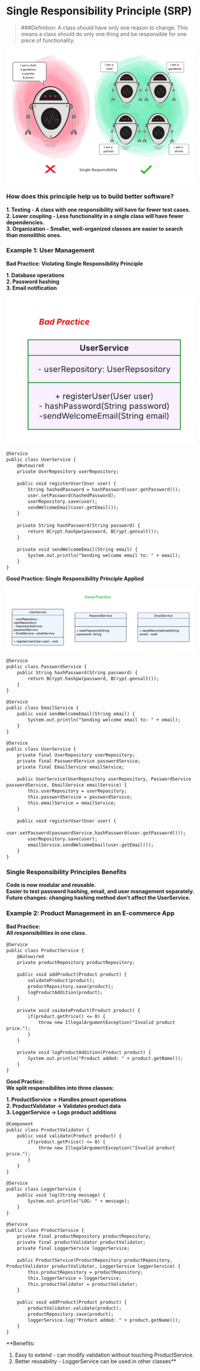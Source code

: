 # Single Responsibility Principle (SRP)
>###Definition: A class should have only one reason to change.
This means a class should do only one thing and be responsible for one piece of functionality.

![srp](images/srp.png)

### How does this principle help us to build better software?

**1. Testing - A class with one responsibility will have far fewer test cases. <br>
2. Lower coupling - Less functionality in a single class will have fewer dependencies.<br>
3. Organization - Smaller, well-organized classes are easier to search than monolithic ones.**<br>


### Example 1: User Management

**Bad Practice: Violating Single Responsibility Principle**

**1. Database operations <br>
2. Password hashing <br>
3. Email notification** <br>

![page1](images/page1.png)

```
@Service
public class UserService {
    @Autowired
    private UserRepository userRepository;

    public void registerUser(User user) {
        String hashedPassword = hashPassword(user.getPassword());
        user.setPassword(hashedPassword);
        userRepository.save(user);
        sendWelcomeEmail(user.getEmail());
    }

    private String hashPassword(String password) {
        return BCrypt.hashpw(password, BCrypt.gensalt());
    }

    private void sendWelcomeEmail(String email) {
        System.out.println("Sending welcome email to: " + email);
    }
}
```

**Good Practice: Single Responsibility Principle Applied**

![page2](images/page2.png)

```
@Service
public class PasswordService {
    public String hashPassword(String password) {
        return BCrypt.hashpw(password, BCrypt.gensalt());
    }
}
```

```
@Service
public class EmailService {
    public void sendWelcomeEmail(String email) {
        System.out.println("Sending welcome email to: " + email);
    }
}
```

```
@Service
public class UserService {
    private final UserRepository userRepository;
    private final PasswordService passwordService;
    private final EmailService emailService;

    public UserService(UserRepository userRepository, PasswordService passwordService, EmailService emailService) {
        this.userRepository = userRepository;
        this.passwordService = passwordService;
        this.emailService = emailService;
    }

    public void registerUser(User user) {
        user.setPassword(passwordService.hashPassword(user.getPassword()));
        userRepository.save(user);
        emailService.sendWelcomeEmail(user.getEmail());
    }
}

```
### Single Responsibility Principles Benefits
**Code is now modular and reusable. <br>
Easier to test password hashing, email, and user management separately.<br>
Future changes: changing hashing method don't affect the UserService.** <br>


### Example 2: Product Management in an E-commerce App

**Bad Practice: <br> All responsibilities in one class.**


```
@Service
public class ProductService {
    @Autowired
    private productRepository productRepository;

    public void addProduct(Product product) {
        validateProduct(product);
        productRepository.save(product);
        logProductAddition(product);
    }

    private void vaidateProduct(Product product) {
        if(product.getPrice() <= 0) {
            throw new IllegalArgumentException("Invalid product price.");
        }
    }

    private void logProductAddition(Product product) {
        System.out.println("Product added: " + product.getName());
    }
}
```

**Good Practice:**<br>**We split responsibilites into three classes:**

**1. ProductService -> Handles prouct operations <br>
2. ProductValidator -> Validates product data <br>
3. LoggerService -> Logs product additions <br>**

```
@Component
public class ProductValidator {
    public void validate(Product product) {
        if(product.getPrice() <= 0) {
            throw new IllegalArgumentException("Invalid product price.");
        }
    }
}
```

```
@Service
public class LoggerService {
    public void log(String message) {
        System.out.println("LOG: " + message);
    }
}
```

```
@Service
public class ProductService {
    private final productRepository productRepository;
    private final productValidator productValidator;
    private final LoggerService loggerService;

    public ProductService(ProductRepository productRepository, ProductValidator productValidator, LoggerService loggerService) {
        this.productRepository = productRepository;
        this.loggerService = loggerService;
        this.productValidator = productValidator;
    }

    public void addProduct(Product product) {
        productValidator.validate(product);
        productRepository.save(product);
        loggerService.log("Product added: " + product.getName());
    }
}
```
**Benefits: <br>
1. Easy to extend - can modify validation without touching ProductService. <br>
2. Better reusability - LoggerService can be used in other classes**
